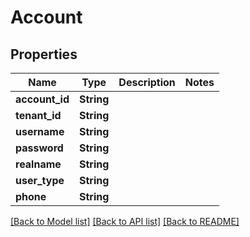 # Account

## Properties

Name | Type | Description | Notes
------------ | ------------- | ------------- | -------------
**account_id** | **String** |  | 
**tenant_id** | **String** |  | 
**username** | **String** |  | 
**password** | **String** |  | 
**realname** | **String** |  | 
**user_type** | **String** |  | 
**phone** | **String** |  | 

[[Back to Model list]](../README.md#documentation-for-models) [[Back to API list]](../README.md#documentation-for-api-endpoints) [[Back to README]](../README.md)


